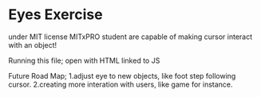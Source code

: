 # Eyes Exercise
under MIT license
MITxPRO
student are capable of making cursor interact with an object!

Running this file; open with HTML linked to JS 

Future Road Map; 
1.adjust eye to new objects, like foot step following cursor. 
2.creating more interation with users, like game for instance.
